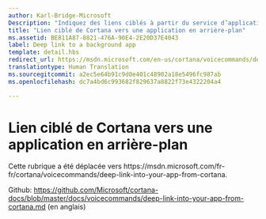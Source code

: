 ```yaml
---
author: Karl-Bridge-Microsoft
Description: "Indiquez des liens ciblés à partir du service d’application en arrière-plan dans Cortana pour lancer l’application au premier plan dans un état ou un contexte spécifique."
title: "Lien ciblé de Cortana vers une application en arrière-plan"
ms.assetid: BE811A87-8821-476A-90E4-2E20D37E4043
label: Deep link to a background app
template: detail.hbs
redirect_url: https://msdn.microsoft.com/en-us/cortana/voicecommands/deep-link-into-your-app-from-cortana
translationtype: Human Translation
ms.sourcegitcommit: a2ec5e64b91c9d0e401c48902a18e5496fc987ab
ms.openlocfilehash: dc7a4bd6c993682f829637a8822f73e4322204a4

---
```


# Lien ciblé de Cortana vers une application en arrière-plan

Cette rubrique a été déplacée vers https&#58;//msdn.microsoft.com/fr-fr/cortana/voicecommands/deep-link-into-your-app-from-cortana.

Github: https://github.com/Microsoft/cortana-docs/blob/master/docs/voicecommands/deep-link-into-your-app-from-cortana.md (en anglais)



<!--HONumber=Jul16_HO1-->


